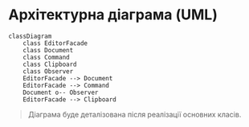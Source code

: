 # Архітектурна діаграма (UML)

```mermaid
classDiagram
    class EditorFacade
    class Document
    class Command
    class Clipboard
    class Observer
    EditorFacade --> Document
    EditorFacade --> Command
    Document o-- Observer
    EditorFacade --> Clipboard
```

> Діаграма буде деталізована після реалізації основних класів. 